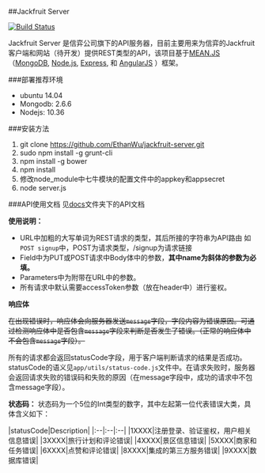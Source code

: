 
##Jackfruit Server

[![Build Status](https://magnum.travis-ci.com/EthanWu/jackfruit-server.svg?token=oxMUjj3eic3CWpuTMKWL&branch=develop)](https://magnum.travis-ci.com/EthanWu/jackfruit-server)

Jackfruit Server 是信弈公司旗下的API服务器，目前主要用来为信弈的Jackfruit客户端和网站（待开发）提供REST类型的API，该项目基于[MEAN.JS](meanjs.org)（[MongoDB](http://www.mongodb.org/), [Node.js](http://www.nodejs.org/), [Express](http://expressjs.com/), 和 [AngularJS](http://angularjs.org/) ）框架。

###部署推荐环境

- ubuntu 14.04
- Mongodb: 2.6.6
- Nodejs: 10.36

###安装方法
1. git clone https://github.com/EthanWu/jackfruit-server.git
2. sudo npm install -g grunt-cli
2. npm install -g bower
2. npm install
3. 修改node_module中七牛模块的配置文件中的appkey和appsecret
4. node server.js

###API使用文档
见[docs](https://github.com/EthanWu/jackfruit-server/tree/master/docs)文件夹下的API文档

**使用说明：**

- URL中加粗的大写单词为REST请求的类型，其后所接的字符串为API路由 如`POST signup`中，POST为请求类型，/signup为请求链接
- Field中为PUT或POST请求中Body体中的参数，**其中name为斜体的参数为必填。**
- Parameters中为附带在URL中的参数。
- 所有请求中默认需要accessToken参数（放在header中）进行鉴权。

**响应体**

~~在出现错误时，响应体会向服务器发送`message`字段，字段内容为错误原因。可通过检测响应体中是否包含`message`字段来判断是否发生了错误。（正常的响应体中不会包含`message`字段）。~~

所有的请求都会返回statusCode字段，用于客户端判断请求的结果是否成功。statusCode的语义见`app/utils/status-code.js`文件中。在请求失败时，服务器会返回请求失败的错误码和失败的原因（在message字段中，成功的请求中不包含message字段）。

**状态码：**
状态码为一个5位的Int类型的数字，其中左起第一位代表错误大类，具体含义如下：

|statusCode|Description|
|:--|:--|:--|
|1XXXX|注册登录、验证鉴权，用户相关信息错误|
|3XXXX|旅行计划和评论错误|
|4XXXX|景区信息错误|
|5XXXX|商家和任务错误|
|6XXXX|点赞和评论错误|
|8XXXX|集成的第三方服务错误|
|9XXXX|数据库错误|

